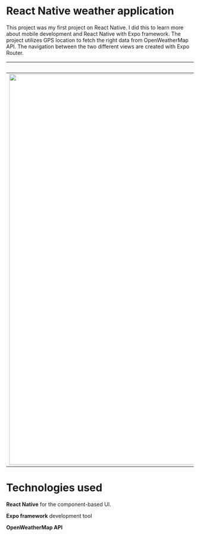React Native weather application 
===============
This project was my first project on React Native. I did this to learn more about mobile development and React Native with Expo framework. The project utilizes GPS location to fetch the right data from OpenWeatherMap API. The navigation between the two different views are created with Expo Router.

Main view                  |  Forecast View
:-------------------------:|:-------------------------:
<img src="https://github.com/JoonatanKallio/mobile_weather_app/assets/80262292/ff7c5eca-c192-43fa-a982-0494c7544493" width="1450px" height="1050px"/> | <img src="https://github.com/JoonatanKallio/mobile_weather_app/assets/80262292/f31d02f0-daba-43be-b561-98f9f6d7032f" width="1450px" height="1050px"/>

# Technologies used
**React Native** for the component-based UI.

**Expo framework** development tool  

**OpenWeatherMap API**
